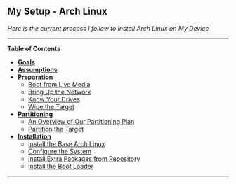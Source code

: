 My Setup - Arch Linux
-
*Here is the current process I follow to install Arch Linux on My Device*

---

**Table of Contents**

- [**Goals**](#cgoals)
- [**Assumptions**](#assumtions)
- [**Preparation**](#preparation)
  - [Boot from Live Media](#pre-boot)
  - [Bring Up the Network](#pre-network)
  - [Know Your Drives](#pre-drives)
  - [Wipe the Target](#pre-wipe)
- [**Partitioning**](#partitioning)
  - [An Overview of Our Partitioning Plan](#part-overview)
  - [Partition the Target](#part-part)
- [**Installation**](#installation)
  - [Install the Base Arch Linux](#install-base)
  - [Configure the System](#install-conf)
  - [Install Extra Packages from Repository](#install-repo)
  - [Install the Boot Loader](#install-boot)

---
